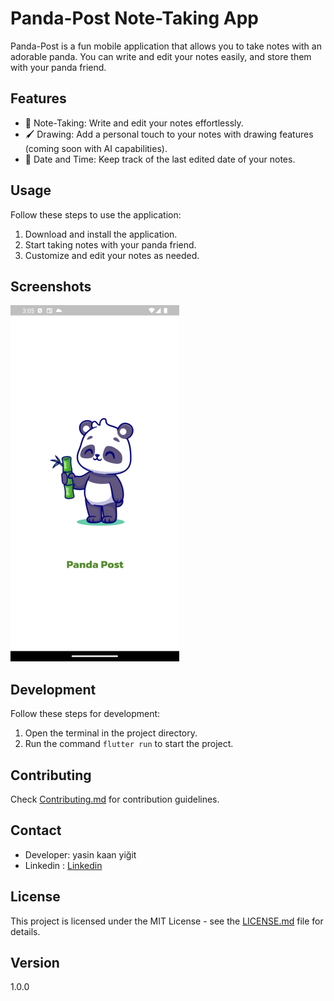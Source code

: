 # Panda-Post Note-Taking App

Panda-Post is a fun mobile application that allows you to take notes with an adorable panda. You can write and edit your notes easily, and store them with your panda friend.

## Features

- 📝 Note-Taking: Write and edit your notes effortlessly.
- 🖌️ Drawing: Add a personal touch to your notes with drawing features (coming soon with AI capabilities).
- 📅 Date and Time: Keep track of the last edited date of your notes.

## Usage

Follow these steps to use the application:

1. Download and install the application.
2. Start taking notes with your panda friend.
3. Customize and edit your notes as needed.

## Screenshots

![Panda-Post Screenshots](screenshots.png)

## Development

Follow these steps for development:

1. Open the terminal in the project directory.
2. Run the command `flutter run` to start the project.

## Contributing

Check [Contributing.md](Contributing.md) for contribution guidelines.

## Contact

- Developer: yasin kaan yiğit
- Linkedin : [Linkedin](https://www.linkedin.com/in/yasinkaanyigit1/)

## License

This project is licensed under the MIT License - see the [LICENSE.md](LICENSE.md) file for details.

## Version
1.0.0
